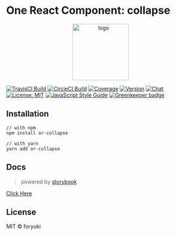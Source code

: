 # One React Component: collapse


<p align="center"><img width="150" src="https://cdn.rawgit.com/one-react/assets/2a4f10b4/logo%402x.png" alt="logo"></p>

[![TravisCI Build](https://img.shields.io/travis/one-react/collapse.svg)](https://travis-ci.org/one-react/collapse)
[![CircieCI Build](https://img.shields.io/circleci/project/github/one-react/collapse.svg)](https://circleci.com/gh/one-react/collapse)
[![Coverage](https://img.shields.io/codecov/c/github/one-react/collapse.svg)](https://codecov.io/gh/one-react/collapse) 
[![Version](https://img.shields.io/npm/v/or-collapse.svg)](https://www.npmjs.com/package/or-collapse)
[![Chat](https://img.shields.io/gitter/room/one-react-org/Lobby.svg)](https://gitter.im/one-react-org/Lobby)
[![License: MIT](https://img.shields.io/badge/License-MIT-brightgreen.svg)](https://opensource.org/licenses/MIT)
[![JavaScript Style Guide](https://img.shields.io/badge/code_style-standard-brightgreen.svg)](https://standardjs.com)
[![Greenkeeper badge](https://badges.greenkeeper.io/one-react/collapse.svg)](https://greenkeeper.io/) 

## Installation
```
// with npm
npm install or-collapse

// with yarn
yarn add or-collapse
```

## Docs
> powered by [storybook](https://storybook.js.org/)

[Click Here](https://one-react.github.io/collapse)

## License

MIT &copy; foryuki
